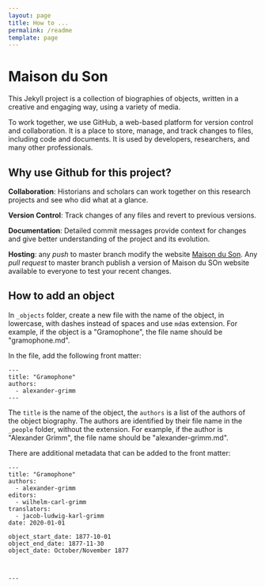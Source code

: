 ```yaml
---
layout: page
title: How to ...
permalink: /readme
template: page
---
```


# Maison du Son

<!-- more -->

This Jekyll project is a collection of biographies of objects, written in a creative and engaging way, using a variety of media.

To work together, we use GitHub, a web-based platform for version control and collaboration. It is a place to store, manage, and track changes to files, including code and documents. It is used by developers, researchers, and many other professionals.

## Why use Github for this project?

**Collaboration**: Historians and scholars can work together on this research projects and see who did what at a glance.

**Version Control**: Track changes of any files and revert to previous versions.

**Documentation**: Detailed commit messages provide context for changes and give better understanding of the project and its evolution.

**Hosting**: any _push_ to master branch modify the website [Maison du Son](https://maison-du-son.netlify.app). Any _pull request_ to master branch publish a version of Maison du SOn website available to everyone to test your recent changes.

## How to add an object

In `_objects` folder, create a new file with the name of the object, in lowercase, with dashes instead of spaces and use `md`as extension. For example, if the object is a "Gramophone", the file name should be "gramophone.md".

In the file, add the following front matter:

```
---
title: "Gramophone"
authors:
  - alexander-grimm
---
```

The `title` is the name of the object, the `authors` is a list of the authors of the object biography. The authors are identified by their file name in the `_people` folder, without the extension. For example, if the author is "Alexander Grimm", the file name should be "alexander-grimm.md".

There are additional metadata that can be added to the front matter:

```
---
title: "Gramophone"
authors:
  - alexander-grimm
editors:
  - wilhelm-carl-grimm
translators:
  - jacob-ludwig-karl-grimm
date: 2020-01-01

object_start_date: 1877-10-01
object_end_date: 1877-11-30
object_date: October/November 1877



---
```
